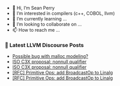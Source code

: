 - 👋 Hi, I’m Sean Perry
- 👀 I’m interested in compilers (c++, COBOL, llvm)
- 🌱 I’m currently learning ...
- 💞️ I’m looking to collaborate on ...
- 📫 How to reach me ...

<!---
s66perry/s66perry is a ✨ special ✨ repository because its `README.md` (this file) appears on your GitHub profile.
You can click the Preview link to take a look at your changes.
--->
### 📕 Latest LLVM Discourse Posts

<!-- DISCOURSE-LLVM:START -->
- [Possible bug with malloc modeling?](https://discourse.llvm.org/t/possible-bug-with-malloc-modeling/66124#post_4)
- [ISO C3X proposal: nonnull qualifier](https://discourse.llvm.org/t/iso-c3x-proposal-nonnull-qualifier/59269?page=5#post_102)
- [ISO C3X proposal: nonnull qualifier](https://discourse.llvm.org/t/iso-c3x-proposal-nonnull-qualifier/59269?page=5#post_101)
- [[RFC] Primitive Ops: add BroadcastOp to Linalg](https://discourse.llvm.org/t/rfc-primitive-ops-add-broadcastop-to-linalg/66313#post_2)
- [[RFC] Primitive Ops: add BroadcastOp to Linalg](https://discourse.llvm.org/t/rfc-primitive-ops-add-broadcastop-to-linalg/66313#post_1)
<!-- DISCOURSE-LLVM:END -->
